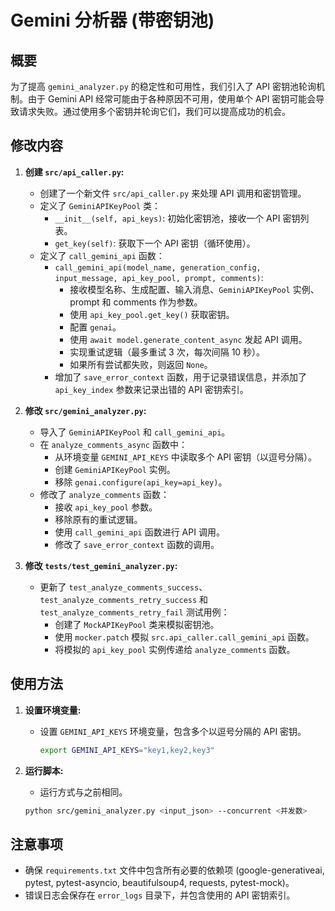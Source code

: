 # Gemini 分析器 (带密钥池)

## 概要

为了提高 `gemini_analyzer.py` 的稳定性和可用性，我们引入了 API 密钥池轮询机制。由于 Gemini API 经常可能由于各种原因不可用，使用单个 API 密钥可能会导致请求失败。通过使用多个密钥并轮询它们，我们可以提高成功的机会。

## 修改内容

1.  **创建 `src/api_caller.py`:**

    *   创建了一个新文件 `src/api_caller.py` 来处理 API 调用和密钥管理。
    *   定义了 `GeminiAPIKeyPool` 类：
        *   `__init__(self, api_keys)`: 初始化密钥池，接收一个 API 密钥列表。
        *   `get_key(self)`: 获取下一个 API 密钥（循环使用）。
    *   定义了 `call_gemini_api` 函数：
        *   `call_gemini_api(model_name, generation_config, input_message, api_key_pool, prompt, comments)`:
            *   接收模型名称、生成配置、输入消息、`GeminiAPIKeyPool` 实例、prompt 和 comments 作为参数。
            *   使用 `api_key_pool.get_key()` 获取密钥。
            *   配置 `genai`。
            *   使用 `await model.generate_content_async` 发起 API 调用。
            *   实现重试逻辑（最多重试 3 次，每次间隔 10 秒）。
            *   如果所有尝试都失败，则返回 `None`。
        *   增加了 `save_error_context` 函数，用于记录错误信息，并添加了 `api_key_index` 参数来记录出错的 API 密钥索引。

2.  **修改 `src/gemini_analyzer.py`:**

    *   导入了 `GeminiAPIKeyPool` 和 `call_gemini_api`。
    *   在 `analyze_comments_async` 函数中：
        *   从环境变量 `GEMINI_API_KEYS` 中读取多个 API 密钥（以逗号分隔）。
        *   创建 `GeminiAPIKeyPool` 实例。
        *   移除 `genai.configure(api_key=api_key)`。
    *   修改了 `analyze_comments` 函数：
        *   接收 `api_key_pool` 参数。
        *   移除原有的重试逻辑。
        *   使用 `call_gemini_api` 函数进行 API 调用。
        *   修改了 `save_error_context` 函数的调用。

3.  **修改 `tests/test_gemini_analyzer.py`:**

    *   更新了 `test_analyze_comments_success`、`test_analyze_comments_retry_success` 和 `test_analyze_comments_retry_fail` 测试用例：
        *   创建了 `MockAPIKeyPool` 类来模拟密钥池。
        *   使用 `mocker.patch` 模拟 `src.api_caller.call_gemini_api` 函数。
        *   将模拟的 `api_key_pool` 实例传递给 `analyze_comments` 函数。

## 使用方法

1.  **设置环境变量:**

    *   设置 `GEMINI_API_KEYS` 环境变量，包含多个以逗号分隔的 API 密钥。
        ```bash
        export GEMINI_API_KEYS="key1,key2,key3"
        ```

2.  **运行脚本:**
    *   运行方式与之前相同。
    ```bash
    python src/gemini_analyzer.py <input_json> --concurrent <并发数>
    ```

## 注意事项
*   确保 `requirements.txt` 文件中包含所有必要的依赖项 (google-generativeai, pytest, pytest-asyncio, beautifulsoup4, requests, pytest-mock)。
*   错误日志会保存在 `error_logs` 目录下，并包含使用的 API 密钥索引。
